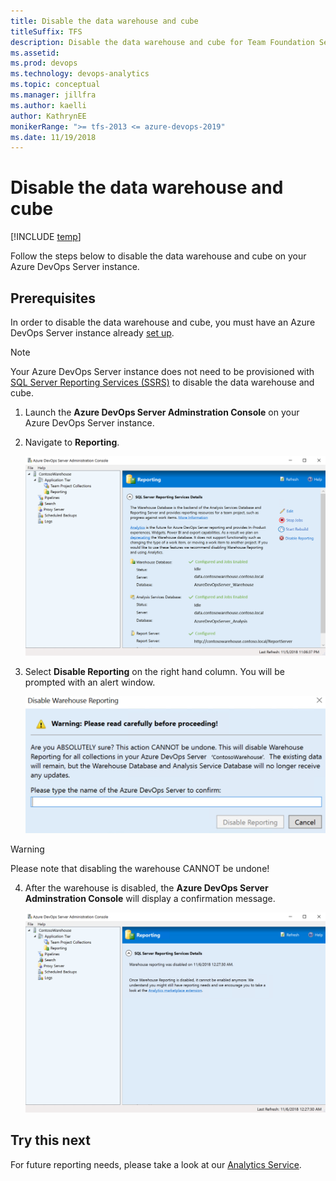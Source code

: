 ```yaml
---
title: Disable the data warehouse and cube
titleSuffix: TFS
description: Disable the data warehouse and cube for Team Foundation Server 
ms.assetid:   
ms.prod: devops
ms.technology: devops-analytics
ms.topic: conceptual
ms.manager: jillfra
ms.author: kaelli
author: KathrynEE
monikerRange: ">= tfs-2013 <= azure-devops-2019" 
ms.date: 11/19/2018
---
```


# Disable the data warehouse and cube

[!INCLUDE [temp](../_shared/tfs-report-platform-version.md)]

Follow the steps below to disable the data warehouse and cube on your Azure DevOps Server instance.

<a id="prerequisites">  </a>
## Prerequisites 

In order to disable the data warehouse and cube, you must have an Azure DevOps Server instance already [set up](/azure/devops/server/install/get-started).

> [!NOTE]  
> Your Azure DevOps Server instance does not need to be provisioned with [SQL Server Reporting Services (SSRS)](https://docs.microsoft.com/azure/devops/report/sql-reports/?view=tfs-2018) to disable the data warehouse and cube.

1. Launch the **Azure DevOps Server Adminstration Console** on your Azure DevOps Server instance.
2. Navigate to **Reporting**.

    ![Server Admin Console](./_img/Server-Console.png)

3. Select **Disable Reporting** on the right hand column. You will be prompted with an alert window.

    ![Alert Window](./_img/Disable-Dialog.png)

> [!WARNING]  
> Please note that disabling the warehouse CANNOT be undone!

4. After the warehouse is disabled, the **Azure DevOps Server Adminstration Console** will display a confirmation message.

    ![Confirmation Message](./_img/Warehouse-Disabled.png)

## Try this next

For future reporting needs, please take a look at our [Analytics Service](../powerbi/what-is-analytics.md).


 